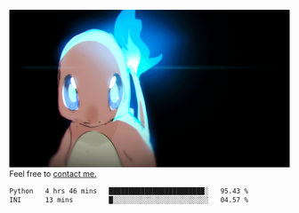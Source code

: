 [gif]: https://raw.githubusercontent.com/uysalserkan/uysalserkan/master/charmander-2.gif

![gif]
Feel free to [contact me.](mailto:uysalserkan08@gmail.com)
<!--
<div align="center">
<p>Profile Visitor Counter</p>
<img src="https://profile-counter.glitch.me/uysalserkan/count.svg" alt="hit counter" align="center">
</div>
-->
<!--START_SECTION:waka-->

```text
Python   4 hrs 46 mins   ████████████████████████░   95.43 %
INI      13 mins         █░░░░░░░░░░░░░░░░░░░░░░░░   04.57 %
```

<!--END_SECTION:waka-->

